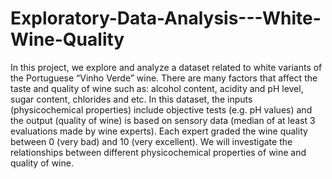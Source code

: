 # Exploratory-Data-Analysis---White-Wine-Quality
In this project, we explore and analyze a dataset related to white variants of the Portuguese “Vinho Verde” wine. There are many factors that affect the taste and quality of wine such as: alcohol content, acidity and pH level, sugar content, chlorides and etc.  In this dataset, the inputs (physicochemical properties) include objective tests (e.g. pH values) and the output (quality of wine) is based on sensory data (median of at least 3 evaluations made by wine experts). Each expert graded the wine quality between 0 (very bad) and 10 (very excellent). We will investigate the relationships between different physicochemical properties of wine and quality of wine.
